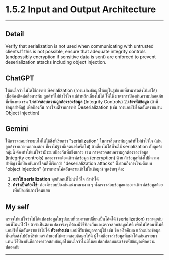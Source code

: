 # 1.5.2 Input and Output Architecture

---
## Detail 
Verify that serialization is not used when communicating with untrusted clients.If this is not possible,
ensure that adequate integrity controls (andpossibly encryption if sensitive data is sent) are enforced to prevent
deserialization attacks including object injection.

## ChatGPT 
ให้แน่ใจว่า ไม่ได้ใช้การทำ Serialization (การแปลงข้อมูลให้อยู่ในรูปแบบที่สามารถส่งไปมาได้) เมื่อต้องติดต่อสื่อสารกับ ลูกค้าที่ไม่น่าไว้ใจ
แต่ถ้าหลีกเลี่ยงไม่ได้ ให้ใช้ มาตรการป้องกันความปลอดภัยที่เพียงพอ เช่น
1.**ตรวจสอบความถูกต้องของข้อมูล** (Integrity Controls)
2.**เข้ารหัสข้อมูล** (ถ้ามีข้อมูลสำคัญ)
เพื่อป้องกัน การโจมตีจากการทำ Deserialization (เช่น การแอบฝังโค้ดอันตรายผ่าน Object Injection)



## Gemini 
ให้ตรวจสอบว่าระบบไม่ได้ใช้สิ่งที่เรียกว่า "serialization" ในการสื่อสารกับลูกค้าที่ไม่น่าไว้ใจ (เช่น ลูกค้าจากภายนอกองค์กร ที่เราไม่รู้ว่ามีเจตนาดีหรือไม่) 
ถ้าเลี่ยงไม่ได้ที่จะใช้ serialization กับลูกค้ากลุ่มนี้ ต้องทำให้แน่ใจว่ามีระบบป้องกันที่แข็งแกร่ง เช่น 
การตรวจสอบความถูกต้องของข้อมูล (integrity controls) และอาจจะต้องเข้ารหัสข้อมูล (encryption) ด้วย ถ้าข้อมูลที่ส่งไปมีความสำคัญ 
เพื่อป้องกันการโจมตีที่เรียกว่า "deserialization attacks" ซึ่งรวมถึงการโจมตีแบบ "object injection" (การแทรกโค้ดอันตรายเข้าไปในข้อมูล)
พูดง่ายๆ คือ:
1. **อย่าใช้ serialization** คุยกับคนที่ไม่น่าไว้ใจ ถ้าทำได้
2. **ถ้าจำเป็นต้องใช้:** ต้องมีระบบป้องกันแน่นหนามาก ๆ ทั้งตรวจสอบข้อมูลและอาจเข้ารหัสข้อมูลด้วย เพื่อป้องกันการโดนแฮก



## My self 
ตรวจให้แน่ใจว่าไม่ได้แปลงข้อมูลในรูปแบบที่สามารถเปลี่ยนเป็นโค้ดได้ (serialization) เวลาคุยกับคนที่ไม่น่าไว้ใจ ถ้าจำเป็นต้องแปลงจริงๆ ก็ต้องมีวิธีป้องกันและตรวจสอบข้อมูลให้ดี เพื่อไม่ให้คนที่ไม่ดีแอบฝังโค้ดอันตรายเข้าไปได้
**ตัวอย่างเช่น** แอปที่รับข้อมูลจากผู้ใช้ เช่น ชื่อ หรืออีเมล แล้วแปลงข้อมูลนั้นเพื่อส่งไปยังเซิร์ฟเวอร์ ถ้าแอปไม่ตรวจสอบข้อมูลให้ดี ผู้โจมตีอาจส่งข้อมูลที่แฝงโค้ดอันตรายมาแทน วิธีป้องกันคือการตรวจสอบข้อมูลให้แน่ใจว่าไม่มีโค้ดแปลกปลอมและเข้ารหัสข้อมูลเพื่อความปลอดภัย

---
